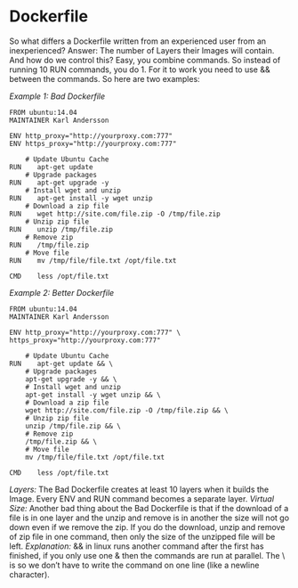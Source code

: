 # Dockerfile

So what differs a Dockerfile written from an experienced user from an inexperienced?
Answer: The number of Layers their Images will contain. And how do we control this?
Easy, you combine commands. So instead of running 10 RUN commands, you do 1. For it to work you need to use && between the commands. So here are two examples:

*Example 1: Bad Dockerfile*
```
FROM ubuntu:14.04
MAINTAINER Karl Andersson

ENV http_proxy="http://yourproxy.com:777"
ENV https_proxy="http://yourproxy.com:777"

    # Update Ubuntu Cache
RUN    apt-get update
    # Upgrade packages
RUN    apt-get upgrade -y
    # Install wget and unzip
RUN    apt-get install -y wget unzip
    # Download a zip file
RUN    wget http://site.com/file.zip -O /tmp/file.zip
    # Unzip zip file
RUN    unzip /tmp/file.zip
    # Remove zip
RUN    /tmp/file.zip
    # Move file
RUN    mv /tmp/file/file.txt /opt/file.txt

CMD    less /opt/file.txt

```

*Example 2: Better Dockerfile*
```
FROM ubuntu:14.04
MAINTAINER Karl Andersson

ENV http_proxy="http://yourproxy.com:777" \
https_proxy="http://yourproxy.com:777"

    # Update Ubuntu Cache
RUN    apt-get update && \
    # Upgrade packages
    apt-get upgrade -y && \
    # Install wget and unzip
    apt-get install -y wget unzip && \
    # Download a zip file
    wget http://site.com/file.zip -O /tmp/file.zip && \
    # Unzip zip file
    unzip /tmp/file.zip && \
    # Remove zip
    /tmp/file.zip && \
    # Move file
    mv /tmp/file/file.txt /opt/file.txt

CMD    less /opt/file.txt
```

*Layers:*
The Bad Dockerfile creates at least 10 layers when it builds the Image. Every ENV and RUN command becomes a separate layer. 
*Virtual Size:*
Another bad thing about the Bad Dockerfile is that if the download of a file is in one layer and the unzip and remove is in another the size will not go down even if we remove the zip.
If you do the download, unzip and remove of zip file in one command, then only the size of the unzipped file will be left.
*Explanation:*
&& in linux runs another command after the first has finished, if you only use one & then the commands are run at parallel. The \ is so we don’t have to write the command on one line (like a newline character).


